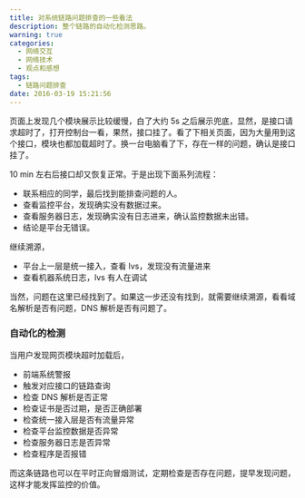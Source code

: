 ```yaml
---
title: 对系统链路问题排查的一些看法
description: 整个链路的自动化检测思路。
warning: true
categories:
  - 网络交互
  - 网络技术
  - 观点和感想
tags:
  - 链路问题排查
date: 2016-03-19 15:21:56
---
```


页面上发现几个模块展示比较缓慢，白了大约 5s 之后展示兜底，显然，是接口请求超时了，打开控制台一看，果然，接口挂了。看了下相关页面，因为大量用到这个接口，模块也都加载超时了。换一台电脑看了下，存在一样的问题，确认是接口挂了。

<!--more-->

10 min 左右后接口却又恢复正常。于是出现下面系列流程：

- 联系相应的同学，最后找到能排查问题的人。
- 查看监控平台，发现确实没有数据过来。
- 查看服务器日志，发现确实没有日志进来，确认监控数据未出错。
- 结论是平台无错误。

继续溯源，

- 平台上一层是统一接入，查看 lvs，发现没有流量进来
- 查看机器系统日志，lvs 有人在调试

当然，问题在这里已经找到了。如果这一步还没有找到，就需要继续溯源，看看域名解析是否有问题，DNS 解析是否有问题了。


### 自动化的检测

当用户发现网页模块超时加载后，

- 前端系统警报
- 触发对应接口的链路查询
- 检查 DNS 解析是否正常
- 检查证书是否过期，是否正确部署
- 检查统一接入层是否有流量异常
- 检查平台监控数据是否异常
- 检查服务器日志是否异常
- 检查程序是否报错

而这条链路也可以在平时正向冒烟测试，定期检查是否存在问题，提早发现问题，这样才能发挥监控的价值。

